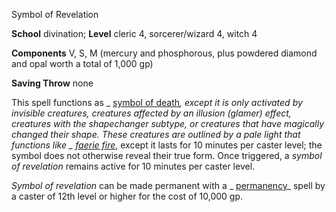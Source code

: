 Symbol of Revelation

**School** divination; **Level** cleric 4, sorcerer/wizard 4, witch 4

**Components** V, S, M (mercury and phosphorous, plus powdered diamond and opal worth a total of 1,000 gp)

**Saving Throw** none

This spell functions as _ [symbol of death](spells/symbolOfDeath.md#_symbol-of-death)_, except it is only activated by invisible creatures, creatures affected by an illusion (glamer) effect, creatures with the shapechanger subtype, or creatures that have magically changed their shape. These creatures are outlined by a pale light that functions like _ [faerie fire](spells/faerieFire.md#_faerie-fire)_, except it lasts for 10 minutes per caster level; the symbol does not otherwise reveal their true form. Once triggered, a _symbol of revelation_ remains active for 10 minutes per caster level.

_Symbol of revelation_ can be made permanent with a _ [permanency](spells/permanency.md#_permanency)_ spell by a caster of 12th level or higher for the cost of 10,000 gp.

